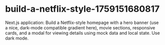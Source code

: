 # build-a-netflix-style-1759151680817
Next.js application: Build a Netflix-style homepage with a hero banner (use a nice, dark-mode compatible gradient here), movie sections, responsive cards, and a modal for viewing details using mock data and local state. Use dark mode.
